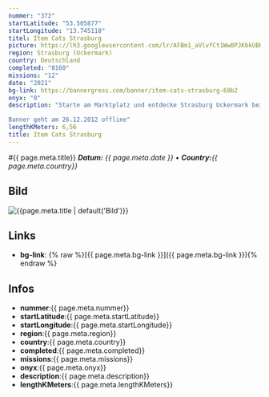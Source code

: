 ```yaml
---
nummer: "372"
startLatitude: "53.505877"
startLongitude: "13.745118"
titel: Item Cats Strasburg
picture: https://lh3.googleusercontent.com/lr/AFBm1_aVlvfCt1Ww0PJKbkUBUr5tK3q07RtcxAZH9S-QADOKCSWTo7zfhEXq2skyRBgn-XU9hYKDMER7q2dI_yPBxQX37KF361hhaGPda1QJ0nIatYgOLj-nit2S3DKkQnzMLmWinvt3k-i_BF-Q5t60Q73gBonTdqCKVuhIBgP54GWt-uobBa_r1v5hZqwIuArYRLGrQpyIPcstnp8BpAQFHxe_9cCs8QtvrljdWNzuKUk7UVpt1jd11eplBRQt_i3FhCm4tf09HUL2lb1aK-p3qnzqJLqCIbnOb8cJ8XX0htvDkL2Q2uxnOPGT2kN94idb7gm1GSyf8WWE-RUdcKwJDnHeQm3SJYVwDhX7GZ7c6jA_NA1my8wr0Mp-L1OnyaYYyOgIoBmbjNxdJuQbRCvzwp6RvxAdHWajw56vHXnFNp6RByemIDKKrxR3YG4JR0bFkbkMdkmz6QqLN7AY15G3hn8gNPm1ZtwIjldyqbB1nzpUU70OK7eDkkjQ_X4awiWgW9bbn8_tL65HI0_XGWH3OcSjLozkeoetd6wHsYLfMk8TSMmybUJksYspih2eWmUXKiH7Lhqd30XvHibq_Yu84Syn98UBT5zc3wI1gCO1mal490kBF1-7oSQ1-h3OBJfX9VZpcQCCZeuXRRN6AlWWwUY_ufnVyUsr2tTr75orCvl05ORtpJl7IOy3udBvmd-RKwooBkYLve1vTYWBcrMtzccZnGrUOZj5NQfK-bhLYE2vCxj9yuDVssqpVKXcapM5Ev16beIg9cwf5_-AWlRIug8pTLwCDGN5_cndY7FEfzAfHUPugnLOjvby3WrM393n7U2JzH9B32e2EzoODcxD_AZj5qlpSYA
region: Strasburg (Uckermark)
country: Deutschland
completed: "8160"
missions: "12"
date: "2021"
bg-link: https://bannergress.com/banner/item-cats-strasburg-69b2
onyx: "0"
description: "Starte am Marktplatz und entdecke Strasburg Uckermark bei einer weihnachtlichen Spaziergang.

Banner geht am 26.12.2012 offline"
lengthKMeters: 6,56
title: Item Cats Strasburg
---
```


#{{ page.meta.title}}
_**Datum:** {{ page.meta.date }} • **Country:**{{ page.meta.country}}_

## Bild
![{{page.meta.title | default('Bild')}}]({{page.meta.picture}})

## Links
- **bg-link**: {% raw %}[{{ page.meta.bg-link }}]({{ page.meta.bg-link }}){% endraw %}

## Infos
- **nummer**:{{ page.meta.nummer}}
- **startLatitude**:{{ page.meta.startLatitude}}
- **startLongitude**:{{ page.meta.startLongitude}}
- **region**:{{ page.meta.region}}
- **country**:{{ page.meta.country}}
- **completed**:{{ page.meta.completed}}
- **missions**:{{ page.meta.missions}}
- **onyx**:{{ page.meta.onyx}}
- **description**:{{ page.meta.description}}
- **lengthKMeters**:{{ page.meta.lengthKMeters}}

